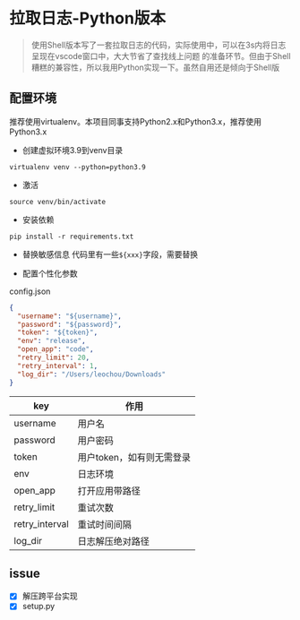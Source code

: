 # 拉取日志-Python版本

> 使用Shell版本写了一套拉取日志的代码，实际使用中，可以在3s内将日志呈现在vscode窗口中，大大节省了查找线上问题
的准备环节。但由于Shell糟糕的兼容性，所以我用Python实现一下。虽然自用还是倾向于Shell版

## 配置环境
推荐使用virtualenv。本项目同事支持Python2.x和Python3.x，推荐使用Python3.x

- 创建虚拟环境3.9到venv目录
```shell
virtualenv venv --python=python3.9
```

- 激活
```shell
source venv/bin/activate
```

- 安装依赖
```shell
pip install -r requirements.txt
```

- 替换敏感信息
代码里有一些`${xxx}`字段，需要替换

- 配置个性化参数

config.json
```json
{
  "username": "${username}",
  "password": "${password}",
  "token": "${token}",
  "env": "release",
  "open_app": "code",
  "retry_limit": 20,
  "retry_interval": 1,
  "log_dir": "/Users/leochou/Downloads"
}
```

key | 作用 |
---------|----------
 username | 用户名
 password | 用户密码
 token | 用户token，如有则无需登录
 env | 日志环境
 open_app | 打开应用带路径
 retry_limit | 重试次数
 retry_interval | 重试时间间隔
 log_dir | 日志解压绝对路径

 ## issue
 - [x] 解压跨平台实现
 - [x] setup.py